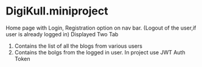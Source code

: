 # DigiKull.miniproject
 Home page with Login, Registration option on nav bar. (Logout of the user,if user is  already logged in)
 Displayed Two Tab 
   1. Contains the list of all the blogs from various users
   2. Contains the bolgs from the logged in user.
 In project use JWT Auth Token
